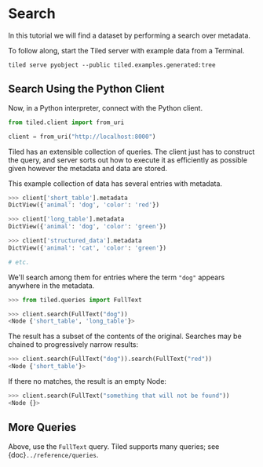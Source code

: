 # Search

In this tutorial we will find a dataset by performing a search over metadata.

To follow along, start the Tiled server with example data from a Terminal.

```
tiled serve pyobject --public tiled.examples.generated:tree
```

## Search Using the Python Client

Now, in a Python interpreter, connect with the Python client.

```python
from tiled.client import from_uri

client = from_uri("http://localhost:8000")
```

Tiled has an extensible collection of queries. The client just has to
construct the query, and server sorts out how to execute it as
efficiently as possible given however the metadata and data are stored.

This example collection of data has several entries with metadata.

```python
>>> client['short_table'].metadata
DictView({'animal': 'dog', 'color': 'red'})

>>> client['long_table'].metadata
DictView({'animal': 'dog', 'color': 'green'})

>>> client['structured_data'].metadata
DictView({'animal': 'cat', 'color': 'green'})

# etc.
```

We'll search among them for entries where the term ``"dog"`` appears
anywhere in the metadata.

```python
>>> from tiled.queries import FullText

>>> client.search(FullText("dog"))
<Node {'short_table', 'long_table'}>
```

The result has a subset of the contents of the original.
Searches may be chained to progressively narrow results:

```python
>>> client.search(FullText("dog")).search(FullText("red"))
<Node {'short_table'}>
```

If there no matches, the result is an empty Node:

```python
>>> client.search(FullText("something that will not be found"))
<Node {}>
```

## More Queries

Above, use the `FullText` query. Tiled supports many queries;
see {doc}`../reference/queries`.
